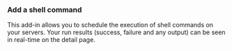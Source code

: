 <!-- usedin: [ _legacy_docker/AddOns] - post: -->


### Add a shell command

This add-in allows you to schedule the execution of shell commands on your servers. Your run results (success, failure and any output) can be seen in real-time on the detail page.
